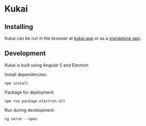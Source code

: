 # Kukai

## Installing

Kukai can be run in the browser at [kukai.app](https://kukai.app/) or as a [standalone app](https://github.com/kukai/kukai/releases).

## Development
Kukai is built using Angular 5 and Electron

Install dependencies:

`npm install`

Package for deployment:

`npm run package-electron-all`

Run during development:

`ng serve --open`